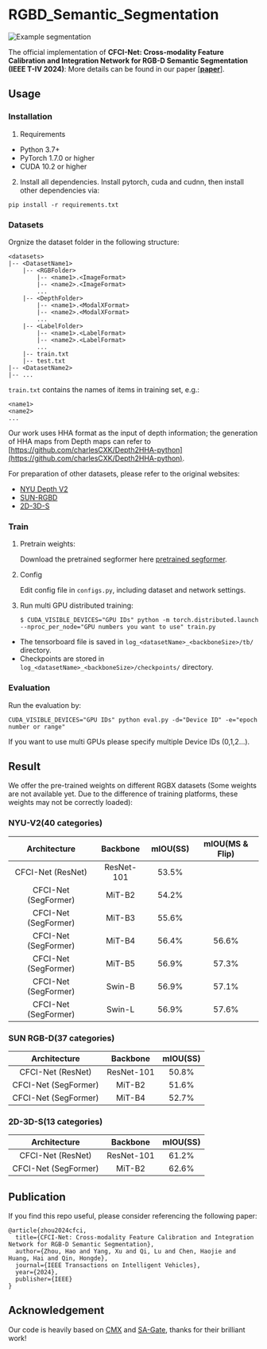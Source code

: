 # RGBD_Semantic_Segmentation

![Example segmentation](segmentation.jpg?raw=true "Example segmentation")

The official implementation of **CFCI-Net: Cross-modality Feature Calibration and Integration Network for RGB-D Semantic Segmentation (IEEE T-IV 2024)**:
More details can be found in our paper [[**paper**](https://ieeexplore.ieee.org/abstract/document/10634814)].


## Usage
### Installation
1. Requirements

- Python 3.7+
- PyTorch 1.7.0 or higher
- CUDA 10.2 or higher

2. Install all dependencies.
Install pytorch, cuda and cudnn, then install other dependencies via:
```shell
pip install -r requirements.txt
```

### Datasets

Orgnize the dataset folder in the following structure:
```shell
<datasets>
|-- <DatasetName1>
    |-- <RGBFolder>
        |-- <name1>.<ImageFormat>
        |-- <name2>.<ImageFormat>
        ...
    |-- <DepthFolder>
        |-- <name1>.<ModalXFormat>
        |-- <name2>.<ModalXFormat>
        ...
    |-- <LabelFolder>
        |-- <name1>.<LabelFormat>
        |-- <name2>.<LabelFormat>
        ...
    |-- train.txt
    |-- test.txt
|-- <DatasetName2>
|-- ...
```

`train.txt` contains the names of items in training set, e.g.:
```shell
<name1>
<name2>
...
```

Our work uses HHA format as the input of depth information; the generation of HHA maps from Depth maps can refer to [https://github.com/charlesCXK/Depth2HHA-python](https://github.com/charlesCXK/Depth2HHA-python).

For preparation of other datasets, please refer to the original websites:
- [NYU Depth V2](https://cs.nyu.edu/~silberman/datasets/nyu_depth_v2.html)
- [SUN-RGBD](https://rgbd.cs.princeton.edu/)
- [2D-3D-S](http://www.scan-net.org/)

### Train
1. Pretrain weights:

    Download the pretrained segformer here [pretrained segformer](https://drive.google.com/drive/folders/10XgSW8f7ghRs9fJ0dE-EV8G2E_guVsT5?usp=sharing).

2. Config

    Edit config file in `configs.py`, including dataset and network settings.

3. Run multi GPU distributed training:
    ```shell
    $ CUDA_VISIBLE_DEVICES="GPU IDs" python -m torch.distributed.launch --nproc_per_node="GPU numbers you want to use" train.py
    ```

- The tensorboard file is saved in `log_<datasetName>_<backboneSize>/tb/` directory.
- Checkpoints are stored in `log_<datasetName>_<backboneSize>/checkpoints/` directory.

### Evaluation
Run the evaluation by:
```shell
CUDA_VISIBLE_DEVICES="GPU IDs" python eval.py -d="Device ID" -e="epoch number or range"
```
If you want to use multi GPUs please specify multiple Device IDs (0,1,2...).


## Result
We offer the pre-trained weights on different RGBX datasets (Some weights are not available yet. Due to the difference of training platforms, these weights may not be correctly loaded):

### NYU-V2(40 categories)
| Architecture | Backbone | mIOU(SS) | mIOU(MS & Flip) |
|:---:|:---:|:---:|:---:|
| CFCI-Net (ResNet) | ResNet-101 | 53.5% | |
| CFCI-Net (SegFormer) | MiT-B2 | 54.2% | |
| CFCI-Net (SegFormer) | MiT-B3 | 55.6% | |
| CFCI-Net (SegFormer) | MiT-B4 | 56.4% | 56.6% |
| CFCI-Net (SegFormer) | MiT-B5 | 56.9% | 57.3% |
| CFCI-Net (SegFormer) | Swin-B | 56.9% | 57.1% |
| CFCI-Net (SegFormer) | Swin-L | 56.9% | 57.6% |

### SUN RGB-D(37 categories)
| Architecture | Backbone | mIOU(SS) |
|:---:|:---:|:---:|
| CFCI-Net (ResNet) | ResNet-101 | 50.8% |
| CFCI-Net (SegFormer) | MiT-B2 | 51.6% |
| CFCI-Net (SegFormer) | MiT-B4 | 52.7% |

### 2D-3D-S(13 categories)
| Architecture | Backbone | mIOU(SS) |
|:---:|:---:|:---:|
| CFCI-Net (ResNet) | ResNet-101 | 61.2% |
| CFCI-Net (SegFormer) | MiT-B2 | 62.6% |


## Publication
If you find this repo useful, please consider referencing the following paper:
```
@article{zhou2024cfci,
  title={CFCI-Net: Cross-modality Feature Calibration and Integration Network for RGB-D Semantic Segmentation},
  author={Zhou, Hao and Yang, Xu and Qi, Lu and Chen, Haojie and Huang, Hai and Qin, Hongde},
  journal={IEEE Transactions on Intelligent Vehicles},
  year={2024},
  publisher={IEEE}
}
```

## Acknowledgement

Our code is heavily based on [CMX](https://github.com/huaaaliu/RGBX_Semantic_Segmentation) and [SA-Gate](https://github.com/charlesCXK/RGBD_Semantic_Segmentation_PyTorch), thanks for their brilliant work!

